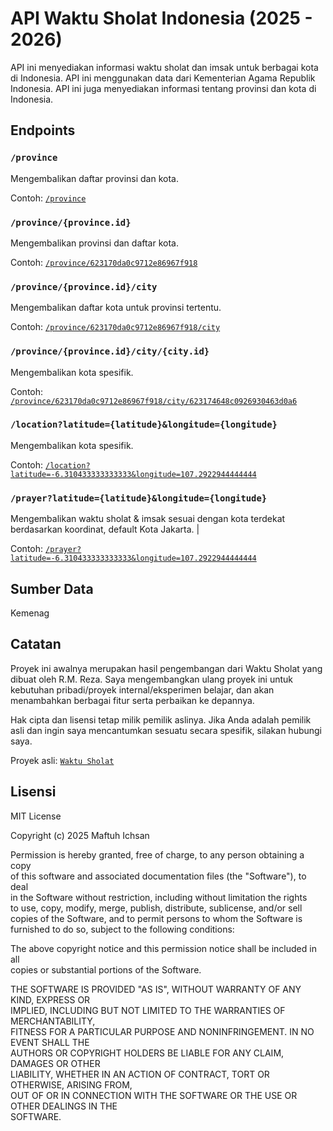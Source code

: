 # API Waktu Sholat Indonesia (2025 - 2026)

API ini menyediakan informasi waktu sholat dan imsak untuk berbagai kota di Indonesia. API ini menggunakan data dari Kementerian Agama Republik Indonesia.
API ini juga menyediakan informasi tentang provinsi dan kota di Indonesia.

## Endpoints

### `/province`

Mengembalikan daftar provinsi dan kota.

Contoh: [`/province`](https://waktu-sholat-huso.vercel.app/province)

### `/province/{province.id}`

Mengembalikan provinsi dan daftar kota.

Contoh: [`/province/623170da0c9712e86967f918`](https://waktu-sholat-huso.vercel.app/province/623170da0c9712e86967f918)

### `/province/{province.id}/city`

Mengembalikan daftar kota untuk provinsi tertentu.

Contoh: [`/province/623170da0c9712e86967f918/city`](https://waktu-sholat-huso.vercel.app/province/623170da0c9712e86967f918/city)

### `/province/{province.id}/city/{city.id}`

Mengembalikan kota spesifik.

Contoh: [`/province/623170da0c9712e86967f918/city/623174648c0926930463d0a6`](https://waktu-sholat-huso.vercel.app/province/623170da0c9712e86967f918/city/623174648c0926930463d0a6)

### `/location?latitude={latitude}&longitude={longitude}`

Mengembalikan kota spesifik.

Contoh: [`/location?latitude=-6.310433333333333&longitude=107.2922944444444`](https://waktu-sholat-huso.vercel.app/location?latitude=-6.310433333333333&longitude=107.2922944444444)

### `/prayer?latitude={latitude}&longitude={longitude}`

Mengembalikan waktu sholat & imsak sesuai dengan kota terdekat berdasarkan koordinat, default Kota Jakarta. |

Contoh: [`/prayer?latitude=-6.310433333333333&longitude=107.2922944444444`](https://waktu-sholat-huso.vercel.app/prayer?latitude=-6.310433333333333&longitude=107.2922944444444)

## Sumber Data

Kemenag

## Catatan

Proyek ini awalnya merupakan hasil pengembangan dari Waktu Sholat yang dibuat oleh R.M. Reza. Saya mengembangkan ulang proyek ini untuk kebutuhan pribadi/proyek internal/eksperimen belajar, dan akan menambahkan berbagai fitur serta perbaikan ke depannya.

Hak cipta dan lisensi tetap milik pemilik aslinya. Jika Anda adalah pemilik asli dan ingin saya mencantumkan sesuatu secara spesifik, silakan hubungi saya.

Proyek asli: [`Waktu Sholat`](https://github.com/renomureza/waktu-sholat.git)

## Lisensi

MIT License

Copyright (c) 2025 Maftuh Ichsan

Permission is hereby granted, free of charge, to any person obtaining a copy  
of this software and associated documentation files (the "Software"), to deal  
in the Software without restriction, including without limitation the rights  
to use, copy, modify, merge, publish, distribute, sublicense, and/or sell  
copies of the Software, and to permit persons to whom the Software is  
furnished to do so, subject to the following conditions:

The above copyright notice and this permission notice shall be included in all  
copies or substantial portions of the Software.

THE SOFTWARE IS PROVIDED "AS IS", WITHOUT WARRANTY OF ANY KIND, EXPRESS OR  
IMPLIED, INCLUDING BUT NOT LIMITED TO THE WARRANTIES OF MERCHANTABILITY,  
FITNESS FOR A PARTICULAR PURPOSE AND NONINFRINGEMENT. IN NO EVENT SHALL THE  
AUTHORS OR COPYRIGHT HOLDERS BE LIABLE FOR ANY CLAIM, DAMAGES OR OTHER  
LIABILITY, WHETHER IN AN ACTION OF CONTRACT, TORT OR OTHERWISE, ARISING FROM,  
OUT OF OR IN CONNECTION WITH THE SOFTWARE OR THE USE OR OTHER DEALINGS IN THE  
SOFTWARE.